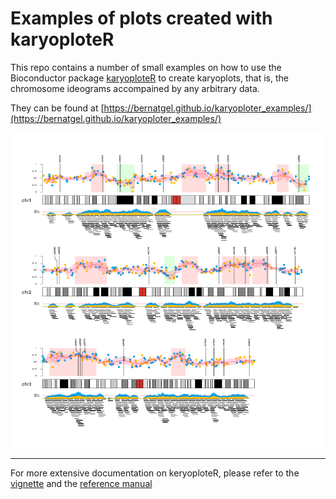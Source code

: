 # Examples of plots created with karyoploteR

This repo contains a number of small examples on how to use the Bioconductor package [karyoploteR](http://bioconductor.org/packages/karyoploteR) 
to create karyoplots, that is, the chromosome ideograms accompained by any arbitrary
data.

They can be found at [https://bernatgel.github.io/karyoploter_examples/](https://bernatgel.github.io/karyoploter_examples/)

![Multiple Data Types Figure](Examples/CompleteExamples/MultipleDataTypes/figure/Figure-1.png?raw=true "Multiple Data Types")

*** 

For more extensive documentation on keryoploteR, please refer to the [vignette](http://bioconductor.org/packages/devel/bioc/vignettes/karyoploteR/inst/doc/karyoploteR.pdf) and the [reference manual](http://bioconductor.org/packages/devel/bioc/manuals/karyoploteR/man/karyoploteR.pdf)